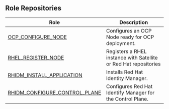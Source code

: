 ## Role Repositories

| Role  |  Description |  
|---|---|
| [OCP_CONFIGURE_NODE](https://github.com/prometeo-cloud/ocp_configure_node)  | Configures an OCP Node ready for OCP deployment. |
| [RHEL_REGISTER_NODE](https://github.com/prometeo-cloud/rhel_register_node) | Registers a RHEL instance with Satellite or Red Hat repositories |
| [RHIDM_INSTALL_APPLICATION](https://github.com/prometeo-cloud/rhidm_install_application)  | Installs Red Hat Identity Manager.  |
| [RHIDM_CONFIGURE_CONTROL_PLANE](https://github.com/prometeo-cloud/rhidm_configure_control_plane) | Configures Red Hat Identify Manager for the Control Plane.  |

